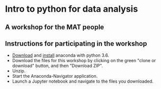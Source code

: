 # Intro to python for data analysis
## A workshop for the MAT people

## Instructions for participating in the workshop

- [Download](https://www.anaconda.com/download/) and [install](https://docs.anaconda.com/anaconda/install/) anaconda with python 3.6.
- Download the files for this workshop by clicking on the green "clone or download" button, and then "Download ZIP".
- Unzip.
- Start the Anaconda-Navigator application.
- Launch a Jupyter notebook and navigate to the files you downloaded.
